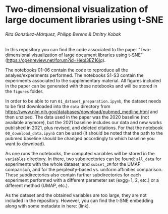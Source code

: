 # Two-dimensional visualization of large document libraries using t-SNE
###### Rita González-Márquez, Philipp Berens & Dmitry Kobak

In this repository you can find the code associated to the paper "Two-dimensional visualization of large document libraries using t-SNE" (https://openreview.net/forum?id=Hebl3EZ16lq).

The notebooks 01-06 contain the code to reproduce all the analyes/experiments performed. The notebooks S1-S3 contain the experiments associated to the supplementary material. All figures included in the paper can be generated with these notebooks and will be stored in the `figures` folder.

In order to be able to run `01_dataset_preparation.ipynb`, the dataset needs to be first downloaded into the `data` directory from https://www.nlm.nih.gov/databases/download/pubmed_medline.html and then unziped. The data used in the paper was the 2020 baseline (not available anymore), but the 2021 baseline includes our data and new works published in 2021, plus revised, and deleted citations. For that the notebook `00_download_data.ipynb` can be used (it should be noted that the path to the pubmed baseline should be changed accordingly to which baseline you want to download).

As one runs the notebooks, the computed variables will be stored in the `variables` directory. In there, two subdirectories can be found: `all_data` for experiments with the whole dataset, and `subset_2M` for the UMAP comparison, and for the perplexity-based vs. uniform affinities comparison. These subdirectories also contain further subdirectories for each experiment performed with a different parameter set (exgg=1, 2, etc.) or a different method (UMAP, etc.).

As the dataset and the obtained variables are too large, they are not included in the repository. However, you can find the t-SNE embedding along with some metadate in here: (link).